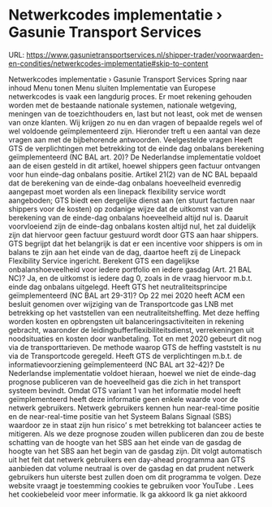 # Netwerkcodes implementatie › Gasunie Transport Services

URL: https://www.gasunietransportservices.nl/shipper-trader/voorwaarden-en-condities/netwerkcodes-implementatie#skip-to-content

Netwerkcodes implementatie › Gasunie Transport Services
Spring naar inhoud
Menu tonen
Menu sluiten
Implementatie van Europese netwerkcodes is vaak een langdurig proces. Er moet rekening gehouden worden met de bestaande nationale systemen, nationale wetgeving, meningen van de toezichthouders en, last but not least, ook met de wensen van onze klanten.
Wij krijgen zo nu en dan vragen of bepaalde regels wel of wel voldoende geïmplementeerd zijn. Hieronder treft u een aantal van deze vragen aan met de bijbehorende antwoorden.
Veelgestelde vragen
Heeft GTS de verplichtingen met betrekking tot de einde dag onbalans berekening geïmplementeerd (NC BAL art. 20)?
De Nederlandse implementatie voldoet aan de eisen gesteld in dit artikel, hoewel shippers geen factuur ontvangen voor hun einde-dag onbalans positie. Artikel 21(2) van de NC BAL bepaald dat de berekening van de einde-dag onbalans hoeveelheid evenredig aangepast moet worden als een linepack flexibility service wordt aangeboden;
GTS
biedt een dergelijke dienst aan (en stuurt facturen naar shippers voor de kosten) op zodanige wijze dat de uitkomst van de berekening van de einde-dag onbalans hoeveelheid altijd nul is. Daaruit voorvloeiend zijn de einde-dag onbalans kosten altijd nul, het zal duidelijk zijn dat hiervoor geen factuur gestuurd wordt door
GTS
aan haar shippers.
GTS
begrijpt dat het belangrijk is dat er een incentive voor shippers is om in balans te zijn aan het einde van de dag, daartoe heeft zij de Linepack Flexibility Service ingericht.
Berekent GTS een dagelijkse onbalanshoeveelheid voor iedere portfolio en iedere gasdag (Art. 21 BAL NC)?
Ja, en de uitkomst is iedere dag 0, zoals in de vraag hiervoor m.b.t. einde dag onbalans uitgelegd.
Heeft GTS het neutraliteitsprincipe geïmplementeerd (NC BAL art 29-31)?
Op 22 mei 2020 heeft ACM een besluit genomen over wijziging van de Transportcode
gas
LNB met betrekking op het vaststellen van een neutraliteitsheffing. Met deze heffing worden kosten en opbrengsten uit balanceringsactiviteiten in rekening gebracht, waaronder de leidingbufferflexibiliteitsdienst, verrekeningen uit noodsituaties en kosten door wanbetaling. Tot en met 2020 gebeurt dit nog via de transporttarieven. De methode waarop
GTS
de heffing vaststelt is nu via de Transportcode geregeld.
Heeft GTS de verplichtingen m.b.t. de informatievoorziening geïmplementeerd (NC BAL art 32-42)?
De Nederlandse implementatie voldoet hieraan, hoewel we niet de einde-dag prognose publiceren van de hoeveelheid
gas
die zich in het transport
systeem
bevindt. Omdat
GTS
variant 1 van het informatie model heeft geïmplementeerd heeft deze informatie geen enkele waarde voor de netwerk gebruikers. Netwerk gebruikers kennen hun near-real-time positie en de near-real-time positie van het
Systeem Balans Signaal
(SBS) waardoor ze in staat zijn hun risico’ s met betrekking tot balanceer acties te mitigeren. Als we deze prognose zouden willen publiceren dan zou de beste schatting van de hoogte van het SBS aan het einde van de
gasdag
de hoogte van het SBS aan het begin van de
gasdag
zijn. Dit volgt automatisch uit het feit dat netwerk gebruikers een day-ahead programma aan
GTS
aanbieden dat volume neutraal is over de
gasdag
en dat prudent netwerk gebruikers hun uiterste best zullen doen om dit programma te volgen.
Deze website vraagt je toestemming cookies te gebruiken voor
YouTube
. Lees het
cookiebeleid
voor meer informatie.
Ik ga akkoord
Ik ga niet akkoord